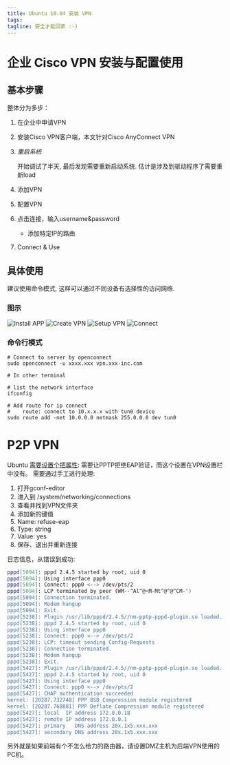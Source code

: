 ```yaml
---
title: Ubuntu 10.04 安装 VPN
tags: 
tagline: 安全才能回家 :-)
---
```


# 企业 Cisco VPN 安装与配置使用

## 基本步骤

整体分为多步：

1. 在企业中申请VPN
2. 安装Cisco VPN客户端，本文针对Cisco AnyConnect VPN
3. *重启系统*

    开始调试了半天, 最后发现需要重新启动系统. 估计是涉及到驱动程序了需要重新load

4. 添加VPN
5. 配置VPN
6. 点击连接，输入username&password
    - 添加特定IP的路由
7. Connect & Use

## 具体使用

建议使用命令模式, 这样可以通过不同设备有选择性的访问网络.

### 图示

![Install APP](http://pic.yupoo.com/qianjigui/Dr6AnrCz/medish.jpg)
![Create VPN](http://pic.yupoo.com/qianjigui/Dr6yOOGr/medish.jpg)
![Setup VPN](http://pic.yupoo.com/qianjigui/Dr6AnTj9/medish.jpg)
![Connect](http://pic.yupoo.com/qianjigui/Dr6Ao37w/medish.jpg)

### 命令行模式

```shell
# Connect to server by openconnect
sudo openconnect -u xxxx.xxx vpn.xxx-inc.com

# In other terminal

# list the network interface
ifconfig

# Add route for ip connect
#    route: connect to 10.x.x.x with tun0 device
sudo route add -net 10.0.0.0 netmask 255.0.0.0 dev tun0
```

# P2P VPN

Ubuntu [需要设置个把属性](http://ubuntuforums.org/showthread.php?p=7002673):
需要让PPTP拒绝EAP验证，而这个设置在VPN设置栏中没有。
需要通过手工进行处理:

1. 打开gconf-editor
2. 进入到 /system/networking/connections
3. 查看并找到VPN文件夹
4. 添加新的键值
5. Name: refuse-eap
6. Type: string
7. Value: yes
8. 保存、退出并重新连接

日志信息，从错误到成功:

```bash
pppd[5094]: pppd 2.4.5 started by root, uid 0
pppd[5094]: Using interface ppp0
pppd[5094]: Connect: ppp0 <--> /dev/pts/2
pppd[5094]: LCP terminated by peer (WM--^Al^@<M-Mt^@^@^CM-")
pppd[5094]: Connection terminated.
pppd[5094]: Modem hangup
pppd[5094]: Exit.
pppd[5238]: Plugin /usr/lib/pppd/2.4.5//nm-pptp-pppd-plugin.so loaded.
pppd[5238]: pppd 2.4.5 started by root, uid 0
pppd[5238]: Using interface ppp0
pppd[5238]: Connect: ppp0 <--> /dev/pts/2
pppd[5238]: LCP: timeout sending Config-Requests
pppd[5238]: Connection terminated.
pppd[5238]: Modem hangup
pppd[5238]: Exit.
pppd[5427]: Plugin /usr/lib/pppd/2.4.5//nm-pptp-pppd-plugin.so loaded.
pppd[5427]: pppd 2.4.5 started by root, uid 0
pppd[5427]: Using interface ppp0
pppd[5427]: Connect: ppp0 <--> /dev/pts/2
pppd[5427]: CHAP authentication succeeded
kernel: [20287.732748] PPP BSD Compression module registered
kernel: [20287.768881] PPP Deflate Compression module registered
pppd[5427]: local  IP address 172.0.0.18
pppd[5427]: remote IP address 172.0.0.1
pppd[5427]: primary   DNS address 20x.1x5.xxx.xxx
pppd[5427]: secondary DNS address 20x.1x5.xxx.xxx
```
另外就是如果前端有个不怎么给力的路由器，请设置DMZ主机为后端VPN使用的PC机。

